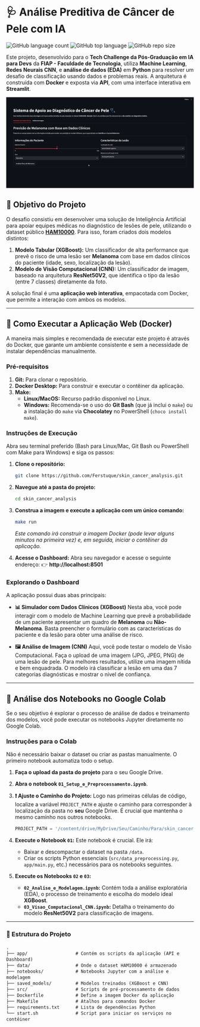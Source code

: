 # 🩺 Análise Preditiva de Câncer de Pele com IA

![GitHub language count](https://img.shields.io/github/languages/count/Ferstuque/skin_cancer_analysis?style=for-the-badge)
![GitHub top language](https://img.shields.io/github/languages/top/Ferstuque/skin_cancer_analysis?style=for-the-badge)
![GitHub repo size](https://img.shields.io/github/repo-size/Ferstuque/skin_cancer_analysis?style=for-the-badge)

Este projeto, desenvolvido para o **Tech Challenge da Pós-Graduação em IA para Devs** da **FIAP - Faculdade de Tecnologia**, utiliza **Machine Learning**, **Redes Neurais CNN**, e **análise de dados (EDA)** em **Python** para resolver um desafio de classificação usando dados e problemas reais. A arquitetura é construída com **Docker** e exposta via **API**, com uma interface interativa em **Streamlit**.

![Demonstração da Aplicação](./demo.gif)

## 🎯 Objetivo do Projeto

O desafio consistiu em desenvolver uma solução de Inteligência Artificial para apoiar equipes médicas no diagnóstico de lesões de pele, utilizando o dataset público **[HAM10000](https://www.kaggle.com/datasets/kmader/skin-cancer-mnist-ham10000)**. Para isso, foram criados dois modelos distintos:

1.  **Modelo Tabular (XGBoost):** Um classificador de alta performance que prevê o risco de uma lesão ser **Melanoma** com base em dados clínicos do paciente (idade, sexo, localização da lesão).
2.  **Modelo de Visão Computacional (CNN):** Um classificador de imagem, baseado na arquitetura **ResNet50V2**, que identifica o tipo da lesão (entre 7 classes) diretamente da foto.

A solução final é uma **aplicação web interativa**, empacotada com Docker, que permite a interação com ambos os modelos.

---

## 🚀 Como Executar a Aplicação Web (Docker)

A maneira mais simples e recomendada de executar este projeto é através do Docker, que garante um ambiente consistente e sem a necessidade de instalar dependências manualmente.

### **Pré-requisitos**

1.  **Git:** Para clonar o repositório.
2.  **Docker Desktop:** Para construir e executar o contêiner da aplicação.
3.  **Make:**
    *   **Linux/MacOS:** Recurso padrão disponível no Linux.
    *   **Windows:** Recomenda-se o uso do **Git Bash** (que já inclui o `make`) ou a instalação do `make` via **Chocolatey** no PowerShell (`choco install make`).

### **Instruções de Execução**

Abra seu terminal preferido (Bash para Linux/Mac, Git Bash ou PowerShell com Make para Windows) e siga os passos:

1.  **Clone o repositório:**
    ```bash
    git clone https://github.com/Ferstuque/skin_cancer_analysis.git
    ```

2.  **Navegue até a pasta do projeto:**
    ```bash
    cd skin_cancer_analysis
    ```

3.  **Construa a imagem e execute a aplicação com um único comando:**
    ```bash
    make run
    ```
    *Este comando irá construir a imagem Docker (pode levar alguns minutos na primeira vez) e, em seguida, iniciar o contêiner da aplicação.*

4.  **Acesse o Dashboard:**
    Abra seu navegador e acesse o seguinte endereço:
    👉 **http://localhost:8501**

### **Explorando o Dashboard**

A aplicação possui duas abas principais:

*   **📊 Simulador com Dados Clínicos (XGBoost)**
    Nesta aba, você pode interagir com o modelo de Machine Learning que prevê a probabilidade de um paciente apresentar um quadro de **Melanoma** ou **Não-Melanoma**. Basta preencher o formulário com as características do paciente e da lesão para obter uma análise de risco.

*   **🖼️ Análise de Imagem (CNN)**
    Aqui, você pode testar o modelo de Visão Computacional. Faça o upload de uma imagem (JPG, JPEG, PNG) de uma lesão de pele. Para melhores resultados, utilize uma imagem nítida e bem enquadrada. O modelo irá classificar a lesão em uma das 7 categorias diagnósticas e mostrar o nível de confiança.

---

## 🔬 Análise dos Notebooks no Google Colab

Se o seu objetivo é explorar o processo de análise de dados e treinamento dos modelos, você pode executar os notebooks Jupyter diretamente no Google Colab.

### **Instruções para o Colab**

Não é necessário baixar o dataset ou criar as pastas manualmente. O primeiro notebook automatiza todo o setup.

1.  **Faça o upload da pasta do projeto** para o seu Google Drive.

2.  **Abra o notebook `01_Setup_e_Preprocessamento.ipynb`**.

3.  **❗ Ajuste o Caminho do Projeto:**
    Logo nas primeiras células de código, localize a variável `PROJECT_PATH` e ajuste o caminho para corresponder à localização da pasta no **seu** Google Drive. É crucial que mantenha o mesmo caminho nos outros notebooks.
    ```python
    PROJECT_PATH = '/content/drive/MyDrive/Seu/Caminho/Para/skin_cancer_analysis'
    ```

4.  **Execute o Notebook `01`:**
    Este notebook é crucial. Ele irá:
    *   Baixar e descompactar o dataset na pasta `/data`.
    *   Criar os scripts Python essenciais (`src/data_preprocessing.py`, `app/main.py`, etc.) necessários para os notebooks seguintes.

5.  **Execute os Notebooks `02` e `03`:**
    *   **`02_Analise_e_Modelagem.ipynb`:** Contém toda a análise exploratória (EDA), o processo de treinamento e escolha do modelo ideal **XGBoost**.
    *   **`03_Visao_Computacional_CNN.ipynb`:** Detalha o treinamento do modelo **ResNet50V2** para classificação de imagens.

---

### 📂 Estrutura do Projeto

```
.
├── app/                  # Contém os scripts da aplicação (API e Dashboard)
├── data/                 # Onde o dataset HAM10000 é armazenado
├── notebooks/            # Notebooks Jupyter com a análise e modelagem
├── saved_models/         # Modelos treinados (XGBoost e CNN)
├── src/                  # Scripts de pré-processamento de dados
├── Dockerfile            # Define a imagem Docker da aplicação
├── Makefile              # Atalhos para comandos Docker
├── requirements.txt      # Lista de dependências Python
└── start.sh              # Script para iniciar os serviços no contêiner
```
